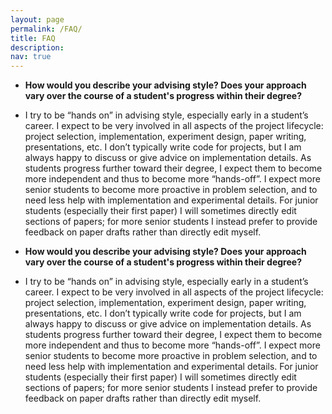```yaml
---
layout: page
permalink: /FAQ/
title: FAQ
description: 
nav: true
---
```


<div class="FAQ">
  
  <ul>
<li><p><b>How would you describe your advising style? Does your approach vary over the course of a student's progress within their degree?</b></p>
</li>
<li><p>I try to be “hands on” in advising style, especially early in a student’s career. I expect to be very involved in all aspects of the project lifecycle: project selection, implementation, experiment design, paper writing, presentations, etc. I don’t typically write code for projects, but I am always happy to discuss or give advice on implementation details. As students progress further toward their degree, I expect them to become more independent and thus to become more “hands-off”. I expect more senior students to become more proactive in problem selection, and to need less help with implementation and experimental details. For junior students (especially their first paper) I will sometimes directly edit sections of papers; for more senior students I instead prefer to provide feedback on paper drafts rather than directly edit myself.</p>
</li>
</ul>
  
   <ul>
<li><p><b>How would you describe your advising style? Does your approach vary over the course of a student's progress within their degree?</b></p>
</li>
<li><p>I try to be “hands on” in advising style, especially early in a student’s career. I expect to be very involved in all aspects of the project lifecycle: project selection, implementation, experiment design, paper writing, presentations, etc. I don’t typically write code for projects, but I am always happy to discuss or give advice on implementation details. As students progress further toward their degree, I expect them to become more independent and thus to become more “hands-off”. I expect more senior students to become more proactive in problem selection, and to need less help with implementation and experimental details. For junior students (especially their first paper) I will sometimes directly edit sections of papers; for more senior students I instead prefer to provide feedback on paper drafts rather than directly edit myself.</p>
</li>
</ul>
  
  

</div>
